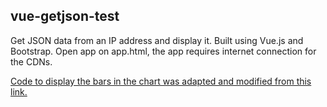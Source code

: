 ## vue-getjson-test
Get JSON data from an IP address and display it. Built using Vue.js and Bootstrap. Open app on app.html, the app requires internet connection for the CDNs.

[Code to display the bars in the chart was adapted and modified from this link.](http://codepen.io/team/css-tricks/pen/b46b85162c40677686cc4080baea8d02)